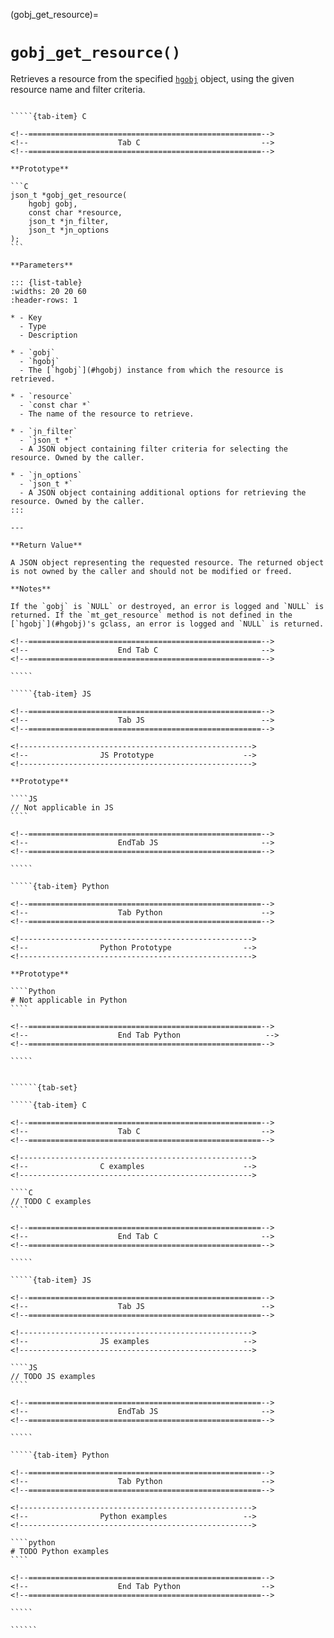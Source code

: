 <!-- ============================================================== -->
(gobj_get_resource)=
# `gobj_get_resource()`
<!-- ============================================================== -->

Retrieves a resource from the specified [`hgobj`](#hgobj) object, using the given resource name and filter criteria.

<!------------------------------------------------------------>
<!--                    Prototypes                          -->
<!------------------------------------------------------------>

``````{tab-set}

`````{tab-item} C

<!--====================================================-->
<!--                    Tab C                           -->
<!--====================================================-->

**Prototype**

```C
json_t *gobj_get_resource(
    hgobj gobj,
    const char *resource,
    json_t *jn_filter,
    json_t *jn_options
);
```

**Parameters**

::: {list-table}
:widths: 20 20 60
:header-rows: 1

* - Key
  - Type
  - Description

* - `gobj`
  - `hgobj`
  - The [`hgobj`](#hgobj) instance from which the resource is retrieved.

* - `resource`
  - `const char *`
  - The name of the resource to retrieve.

* - `jn_filter`
  - `json_t *`
  - A JSON object containing filter criteria for selecting the resource. Owned by the caller.

* - `jn_options`
  - `json_t *`
  - A JSON object containing additional options for retrieving the resource. Owned by the caller.
:::

---

**Return Value**

A JSON object representing the requested resource. The returned object is not owned by the caller and should not be modified or freed.

**Notes**

If the `gobj` is `NULL` or destroyed, an error is logged and `NULL` is returned. If the `mt_get_resource` method is not defined in the [`hgobj`](#hgobj)'s gclass, an error is logged and `NULL` is returned.

<!--====================================================-->
<!--                    End Tab C                       -->
<!--====================================================-->

`````

`````{tab-item} JS

<!--====================================================-->
<!--                    Tab JS                          -->
<!--====================================================-->

<!---------------------------------------------------->
<!--                JS Prototype                    -->
<!---------------------------------------------------->

**Prototype**

````JS
// Not applicable in JS
````

<!--====================================================-->
<!--                    EndTab JS                       -->
<!--====================================================-->

`````

`````{tab-item} Python

<!--====================================================-->
<!--                    Tab Python                      -->
<!--====================================================-->

<!---------------------------------------------------->
<!--                Python Prototype                -->
<!---------------------------------------------------->

**Prototype**

````Python
# Not applicable in Python
````

<!--====================================================-->
<!--                    End Tab Python                   -->
<!--====================================================-->

`````

``````

<!------------------------------------------------------------>
<!--                    Examples                            -->
<!------------------------------------------------------------>

```````{dropdown} Examples

``````{tab-set}

`````{tab-item} C

<!--====================================================-->
<!--                    Tab C                           -->
<!--====================================================-->

<!---------------------------------------------------->
<!--                C examples                      -->
<!---------------------------------------------------->

````C
// TODO C examples
````

<!--====================================================-->
<!--                    End Tab C                       -->
<!--====================================================-->

`````

`````{tab-item} JS

<!--====================================================-->
<!--                    Tab JS                          -->
<!--====================================================-->

<!---------------------------------------------------->
<!--                JS examples                     -->
<!---------------------------------------------------->

````JS
// TODO JS examples
````

<!--====================================================-->
<!--                    EndTab JS                       -->
<!--====================================================-->

`````

`````{tab-item} Python

<!--====================================================-->
<!--                    Tab Python                      -->
<!--====================================================-->

<!---------------------------------------------------->
<!--                Python examples                 -->
<!---------------------------------------------------->

````python
# TODO Python examples
````

<!--====================================================-->
<!--                    End Tab Python                  -->
<!--====================================================-->

`````

``````

```````


